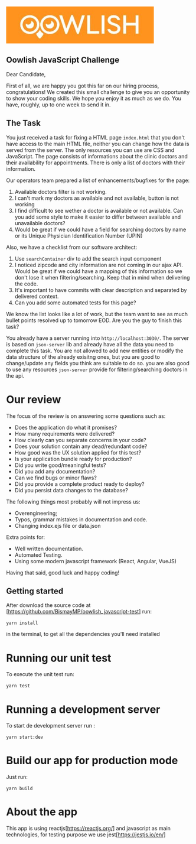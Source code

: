 ![Oowlish Logo](oowlish.jpg)

## Oowlish JavaScript Challenge

Dear Candidate,

First of all, we are happy you got this far on our hiring process, congratulations! We created this small challenge to give you an opportunity to show your coding skills. We hope you enjoy it as much as we do. You have, roughly, up to one week to send it in.

## The Task

You just received a task for fixing a HTML page `index.html` that you don't have access to the main HTML file, neither you can change how the data is served from the server. The only resources you can use are CSS and JavaScript. The page consists of informations about the clinic doctors and their availability for appointments. There is only a list of doctors with their information.

Our operators team prepared a list of enhancements/bugfixes for the page:

1. Available doctors filter is not working.
2. I can't mark my doctors as available and not available, button is not working
3. I find difficult to see wether a doctor is available or not available. Can you add some style to make it easier to differ between available and unavailable doctors?
4. Would be great if we could have a field for searching doctors by name or its Unique Physician Identification Number (UPIN)

Also, we have a checklist from our software architect:

1. Use `searchContainer` div to add the search input component
2. I noticed zipcode and city information are not coming in our ajax API. Would be great if we could have a mapping of this information so we don't lose it when filtering/searching. Keep that in mind when delivering the code.
3. It's important to have commits with clear description and separated by delivered context.
4. Can you add some automated tests for this page?

We know the list looks like a lot of work, but the team want to see as much bullet points resolved up to tomorrow EOD. Are you the guy to finish this task?

You already have a server running into `http://localhost:3030/`. The server is based on `json-server` lib and already have all the data you need to complete this task. You are not allowed to add new entities or modify the data structure of the already exisitng ones, but you are good to change/update any fields you think are suitable to do so. you are also good to use any resources `json-server` provide for filtering/searching doctors in the api.

# Our review

The focus of the review is on answering some questions such as:

- Does the application do what it promises?
- How many requirements were delivered?
- How clearly can you separate concerns in your code?
- Does your solution contain any dead/redundant code?
- How good was the UX solution applied for this test?
- Is your application bundle ready for production?
- Did you write good/meaningful tests?
- Did you add any documentation?
- Can we find bugs or minor flaws?
- Did you provide a complete product ready to deploy?
- Did you persist data changes to the database?

The following things most probably will not impress us:

- Overengineering;
- Typos, grammar mistakes in documentation and code.
- Changing index.ejs file or data.json

Extra points for:

- Well written documentation.
- Automated Testing.
- Using some modern javascript framework (React, Angular, VueJS)

Having that said, good luck and happy coding!

## Getting started

After download the source code at [https://github.com/BismayMP/oowlish_javascript-test] run:

```
yarn install
```

in the terminal, to get all the dependencies you'll need installed

# Running our unit test

To execute the unit test run:

```
yarn test
```

# Running a development server

To start de development server run :

```
yarn start:dev
```

# Build our app for production mode

Just run:

```
yarn build
```

# About the app

This app is using reactjs[https://reactjs.org/] and javascript as main technologies, for testing purpose we use jest[https://jestjs.io/en/]
